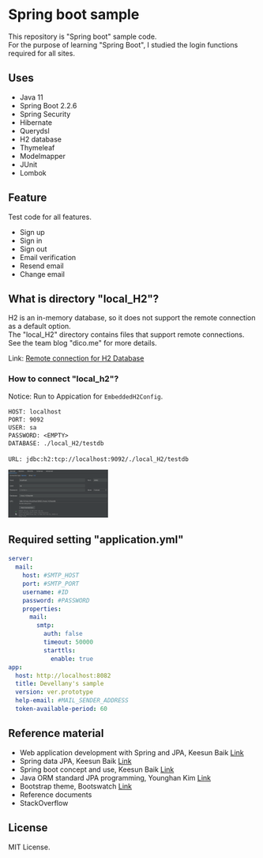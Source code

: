 # Spring boot sample
This repository is "Spring boot" sample code.  
For the purpose of learning "Spring Boot", I studied the login functions required for all sites.


## Uses
- Java 11
- Spring Boot 2.2.6
- Spring Security
- Hibernate
- Querydsl
- H2 database
- Thymeleaf
- Modelmapper
- JUnit
- Lombok


## Feature
Test code for all features.
- Sign up
- Sign in
- Sign out
- Email verification
- Resend email
- Change email


## What is directory "local_H2"?
H2 is an in-memory database, so it does not support the remote connection as a default option.  
The "local_H2" directory contains files that support remote connections.  
See the team blog "dico.me" for more details.

Link: [Remote connection for H2 Database](https://dico.me/java/articles/241)

### How to connect "local_h2"?
Notice: Run to Appication for `EmbeddedH2Config`.
```
HOST: localhost
PORT: 9092
USER: sa
PASSWORD: <EMPTY>
DATABASE: ./local_H2/testdb

URL: jdbc:h2:tcp://localhost:9092/./local_H2/testdb
```
<img src="local_H2/local_h2_config.png" width="40%" height="40%" alt="H2 config"/>

## Required setting "application.yml"
``` yaml
server:
  mail:
    host: #SMTP_HOST
    port: #SMTP_PORT
    username: #ID
    password: #PASSWORD
    properties:
      mail:
        smtp:
          auth: false
          timeout: 50000
          starttls:
            enable: true
app:
  host: http://localhost:8082
  title: Devellany's sample
  version: ver.prototype
  help-email: #MAIL_SENDER_ADDRESS
  token-available-period: 60

```


## Reference material
- Web application development with Spring and JPA, Keesun Baik [Link](https://www.inflearn.com/course/%EC%8A%A4%ED%94%84%EB%A7%81-JPA-%EC%9B%B9%EC%95%B1)
- Spring data JPA, Keesun Baik [Link](https://www.inflearn.com/course/%EC%8A%A4%ED%94%84%EB%A7%81-%EB%8D%B0%EC%9D%B4%ED%84%B0-jpa)
- Spring boot concept and use, Keesun Baik [Link](https://www.inflearn.com/course/%EC%8A%A4%ED%94%84%EB%A7%81%EB%B6%80%ED%8A%B8)
- Java ORM standard JPA programming, Younghan Kim [Link](http://www.kyobobook.co.kr/product/detailViewKor.laf?barcode=9788960777330)
- Bootstrap theme, Bootswatch [Link](https://bootswatch.com)
- Reference documents
- StackOverflow

## License
MIT License.